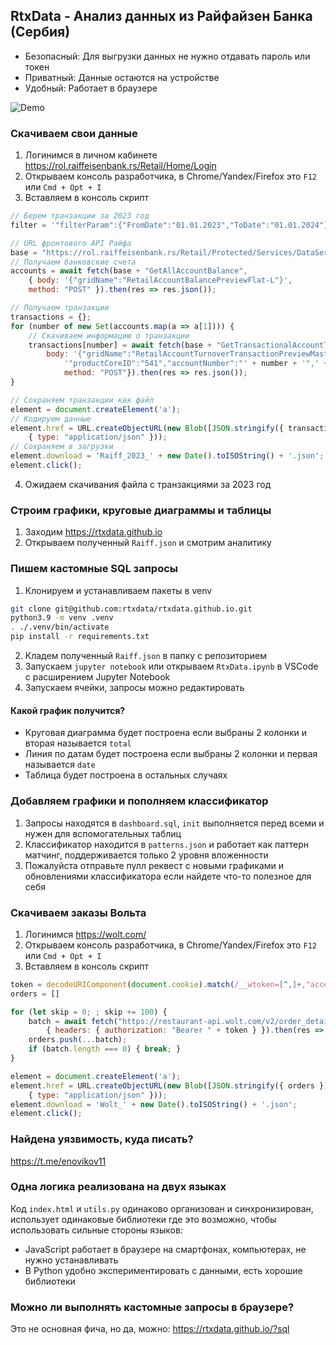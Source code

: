 ## RtxData - Анализ данных из Райфайзен Банка (Сербия)

- Безопасный: Для выгрузки данных не нужно отдавать пароль или токен
- Приватный: Данные остаются на устройстве
- Удобный: Работает в браузере

![Demo](./demo.png)

### Скачиваем свои данные

1) Логинимся в личном кабинете https://rol.raiffeisenbank.rs/Retail/Home/Login
2) Открываем консоль разработчика, в Chrome/Yandex/Firefox это `F12` или `Cmd + Opt + I`
3) Вставляем в консоль скрипт
```javascript
// Берем транзакции за 2023 год
filter = '"filterParam":{"FromDate":"01.01.2023","ToDate":"01.01.2024"}'

// URL фронтового API Райфа
base = "https://rol.raiffeisenbank.rs/Retail/Protected/Services/DataService.svc/"
// Получаем банковские счета
accounts = await fetch(base + "GetAllAccountBalance",
    { body: '{"gridName":"RetailAccountBalancePreviewFlat-L"}', 
    method: "POST" }).then(res => res.json());

// Получаем транзакции
transactions = {};
for (number of new Set(accounts.map(a => a[1]))) {
    // Скачиваем информацию о транзакции
    transactions[number] = await fetch(base + "GetTransactionalAccountTurnover", {
        body: '{"gridName":"RetailAccountTurnoverTransactionPreviewMasterDetail-S",' +
            '"productCoreID":"541","accountNumber":"' + number + '",' + filter + '}',
            method: "POST"}).then(res => res.json());
}

// Сохраняем транзакции как файл
element = document.createElement('a');
// Кодируем данные
element.href = URL.createObjectURL(new Blob([JSON.stringify({ transactions })],
    { type: "application/json" }));
// Сохраняем в загрузки
element.download = 'Raiff_2023_' + new Date().toISOString() + '.json';
element.click();
```
4) Ожидаем скачивания файла с транзакциями за 2023 год

### Строим графики, круговые диаграммы и таблицы

1) Заходим https://rtxdata.github.io
2) Открываем полученный `Raiff.json` и смотрим аналитику

### Пишем кастомные SQL запросы

1) Клонируем и устанавливаем пакеты в venv
```bash
git clone git@github.com:rtxdata/rtxdata.github.io.git
python3.9 -m venv .venv
. ./.venv/bin/activate
pip install -r requirements.txt
```
2) Кладем полученный `Raiff.json` в папку с репозиторием
3) Запускаем `jupyter notebook` или открываем `RtxData.ipynb` в VSCode с расширением Jupyter Notebook
4) Запускаем ячейки, запросы можно редактировать

#### Какой график получится?

- Круговая диаграмма будет построена если выбраны 2 колонки и вторая называется `total`
- Линия по датам будет построена если выбраны 2 колонки и первая называется `date`
- Таблица будет построена в остальных случаях

### Добавляем графики и пополняем классификатор

1) Запросы находятся в `dashboard.sql`, `init` выполняется перед всеми и нужен для вспомогательных таблиц
2) Классификатор находится в `patterns.json` и работает как паттерн матчинг, поддерживается только 2 уровня вложенности
3) Пожалуйста отправьте пулл реквест с новыми графиками и обновлениями классификатора если найдете что-то полезное для себя

### Скачиваем заказы Вольта

1) Логинимся https://wolt.com/
2) Открываем консоль разработчика, в Chrome/Yandex/Firefox это `F12` или `Cmd + Opt + I`
3) Вставляем в консоль скрипт
```javascript
token = decodeURIComponent(document.cookie).match(/__wtoken=[^,]+,"accessToken":"([^"]+)/)[1]
orders = []

for (let skip = 0; ; skip += 100) {
    batch = await fetch("https://restaurant-api.wolt.com/v2/order_details/?limit=100&skip=" + skip,
        { headers: { authorization: "Bearer " + token } }).then(res => res.json());
    orders.push(...batch);
    if (batch.length === 0) { break; }
}

element = document.createElement('a');
element.href = URL.createObjectURL(new Blob([JSON.stringify({ orders })],
    { type: "application/json" }));
element.download = 'Wolt_' + new Date().toISOString() + '.json';
element.click();
```

### Найдена уязвимость, куда писать?

https://t.me/enovikov11

### Одна логика реализована на двух языках

Код `index.html` и `utils.py` одинаково организован и синхронизирован, использует одинаковые библиотеки где это возможно, чтобы использовать сильные стороны языков:
- JavaScript работает в браузере на смартфонах, компьютерах, не нужно устанавливать
- В Python удобно экспериментировать с данными, есть хорошие библиотеки

### Можно ли выполнять кастомные запросы в браузере?

Это не основная фича, но да, можно: https://rtxdata.github.io/?sql
